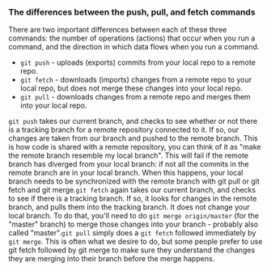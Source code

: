 ### The differences between the push, pull, and fetch commands

There are two important differences between each of these three commands: the number of operations (actions) that occur when you run a command, and the direction in which data flows when you run a command.

- `git push` - uploads (exports) commits from your local repo to a remote repo.
- `git fetch` - downloads (imports) changes from a remote repo to your local repo, but does not merge these changes into your local repo.
- `git pull` - downloads changes from a remote repo and merges them into your local repo.

`git push` takes our current branch, and checks to see whether or not there is a tracking branch for a remote repository connected to it. If so, our changes are taken from our branch and pushed to the remote branch. This is how code is shared with a remote repository, you can think of it as "make the remote branch resemble my local branch". This will fail if the remote branch has diverged from your local branch: if not all the commits in the remote branch are in your local branch. When this happens, your local branch needs to be synchronized with the remote branch with git pull or git fetch and git merge.`git fetch` again takes our current branch, and checks to see if there is a tracking branch. If so, it looks for changes in the remote branch, and pulls them into the tracking branch. It does not change your local branch. To do that, you'll need to do `git merge origin/master` (for the "master" branch) to merge those changes into your branch - probably also called "master".`git pull` simply does a `git fetch` followed immediately by `git merge`. This is often what we desire to do, but some people prefer to use git fetch followed by git merge to make sure they understand the changes they are merging into their branch before the merge happens.
